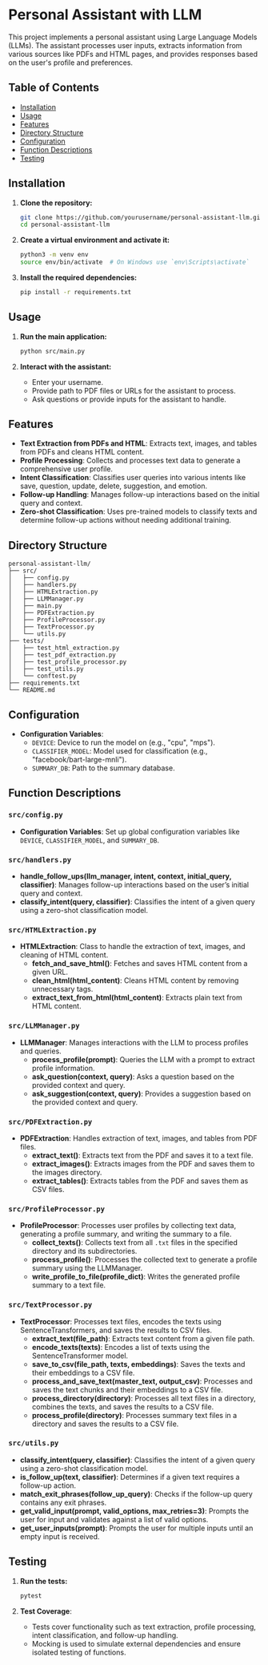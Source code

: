 # Personal Assistant with LLM

This project implements a personal assistant using Large Language Models (LLMs). The assistant processes user inputs, extracts information from various sources like PDFs and HTML pages, and provides responses based on the user's profile and preferences.

## Table of Contents

- [Installation](#installation)
- [Usage](#usage)
- [Features](#features)
- [Directory Structure](#directory-structure)
- [Configuration](#configuration)
- [Function Descriptions](#function-descriptions)
- [Testing](#testing)


## Installation

1. **Clone the repository:**
    ```bash
    git clone https://github.com/yourusername/personal-assistant-llm.git
    cd personal-assistant-llm
    ```

2. **Create a virtual environment and activate it:**
    ```bash
    python3 -m venv env
    source env/bin/activate  # On Windows use `env\Scripts\activate`
    ```

3. **Install the required dependencies:**
    ```bash
    pip install -r requirements.txt
    ```

## Usage

1. **Run the main application:**
    ```bash
    python src/main.py
    ```

2. **Interact with the assistant:**
    - Enter your username.
    - Provide path to PDF files or URLs for the assistant to process.
    - Ask questions or provide inputs for the assistant to handle.

## Features

- **Text Extraction from PDFs and HTML**: Extracts text, images, and tables from PDFs and cleans HTML content.
- **Profile Processing**: Collects and processes text data to generate a comprehensive user profile.
- **Intent Classification**: Classifies user queries into various intents like save, question, update, delete, suggestion, and emotion.
- **Follow-up Handling**: Manages follow-up interactions based on the initial query and context.
- **Zero-shot Classification**: Uses pre-trained models to classify texts and determine follow-up actions without needing additional training.

## Directory Structure

```
personal-assistant-llm/
├── src/
│   ├── config.py
│   ├── handlers.py
│   ├── HTMLExtraction.py
│   ├── LLMManager.py
│   ├── main.py
│   ├── PDFExtraction.py
│   ├── ProfileProcessor.py
│   ├── TextProcessor.py
│   └── utils.py
├── tests/
│   ├── test_html_extraction.py
│   ├── test_pdf_extraction.py
│   ├── test_profile_processor.py
│   ├── test_utils.py
│   └── conftest.py
├── requirements.txt
└── README.md
```

## Configuration

- **Configuration Variables**:
  - `DEVICE`: Device to run the model on (e.g., "cpu", "mps").
  - `CLASSIFIER_MODEL`: Model used for classification (e.g., "facebook/bart-large-mnli").
  - `SUMMARY_DB`: Path to the summary database.

## Function Descriptions

### `src/config.py`
- **Configuration Variables**: Set up global configuration variables like `DEVICE`, `CLASSIFIER_MODEL`, and `SUMMARY_DB`.

### `src/handlers.py`
- **handle_follow_ups(llm_manager, intent, context, initial_query, classifier)**: Manages follow-up interactions based on the user’s initial query and context.
- **classify_intent(query, classifier)**: Classifies the intent of a given query using a zero-shot classification model.

### `src/HTMLExtraction.py`
- **HTMLExtraction**: Class to handle the extraction of text, images, and cleaning of HTML content.
  - **fetch_and_save_html()**: Fetches and saves HTML content from a given URL.
  - **clean_html(html_content)**: Cleans HTML content by removing unnecessary tags.
  - **extract_text_from_html(html_content)**: Extracts plain text from HTML content.

### `src/LLMManager.py`
- **LLMManager**: Manages interactions with the LLM to process profiles and queries.
  - **process_profile(prompt)**: Queries the LLM with a prompt to extract profile information.
  - **ask_question(context, query)**: Asks a question based on the provided context and query.
  - **ask_suggestion(context, query)**: Provides a suggestion based on the provided context and query.

### `src/PDFExtraction.py`
- **PDFExtraction**: Handles extraction of text, images, and tables from PDF files.
  - **extract_text()**: Extracts text from the PDF and saves it to a text file.
  - **extract_images()**: Extracts images from the PDF and saves them to the images directory.
  - **extract_tables()**: Extracts tables from the PDF and saves them as CSV files.

### `src/ProfileProcessor.py`
- **ProfileProcessor**: Processes user profiles by collecting text data, generating a profile summary, and writing the summary to a file.
  - **collect_texts()**: Collects text from all `.txt` files in the specified directory and its subdirectories.
  - **process_profile()**: Processes the collected text to generate a profile summary using the LLMManager.
  - **write_profile_to_file(profile_dict)**: Writes the generated profile summary to a text file.

### `src/TextProcessor.py`
- **TextProcessor**: Processes text files, encodes the texts using SentenceTransformers, and saves the results to CSV files.
  - **extract_text(file_path)**: Extracts text content from a given file path.
  - **encode_texts(texts)**: Encodes a list of texts using the SentenceTransformer model.
  - **save_to_csv(file_path, texts, embeddings)**: Saves the texts and their embeddings to a CSV file.
  - **process_and_save_text(master_text, output_csv)**: Processes and saves the text chunks and their embeddings to a CSV file.
  - **process_directory(directory)**: Processes all text files in a directory, combines the texts, and saves the results to a CSV file.
  - **process_profile(directory)**: Processes summary text files in a directory and saves the results to a CSV file.

### `src/utils.py`
- **classify_intent(query, classifier)**: Classifies the intent of a given query using a zero-shot classification model.
- **is_follow_up(text, classifier)**: Determines if a given text requires a follow-up action.
- **match_exit_phrases(follow_up_query)**: Checks if the follow-up query contains any exit phrases.
- **get_valid_input(prompt, valid_options, max_retries=3)**: Prompts the user for input and validates against a list of valid options.
- **get_user_inputs(prompt)**: Prompts the user for multiple inputs until an empty input is received.

## Testing

1. **Run the tests:**
    ```bash
    pytest
    ```

2. **Test Coverage**:
    - Tests cover functionality such as text extraction, profile processing, intent classification, and follow-up handling.
    - Mocking is used to simulate external dependencies and ensure isolated testing of functions.

